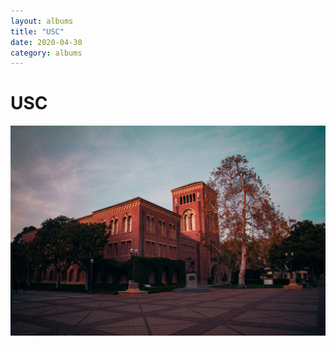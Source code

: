 ```yaml
---
layout: albums
title: "USC"
date: 2020-04-30
category: albums
---
```


# USC
![USC](../images/usc.jpg)